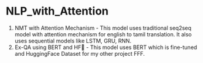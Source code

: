 # NLP_with_Attention

1. NMT with Attention Mechanism - This model uses traditional seq2seq model with attention mechanism for english to tamil translation. It also uses sequential models like LSTM, GRU, RNN.<br>
2. Ex-QA using BERT and HF🤗 - This model uses BERT which is fine-tuned and HuggingFace Dataset for my other project FFF.

